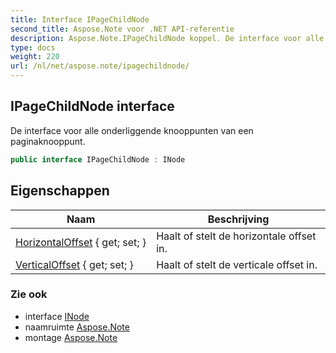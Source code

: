 ```yaml
---
title: Interface IPageChildNode
second_title: Aspose.Note voor .NET API-referentie
description: Aspose.Note.IPageChildNode koppel. De interface voor alle onderliggende knooppunten van een paginaknooppunt.
type: docs
weight: 220
url: /nl/net/aspose.note/ipagechildnode/
---
```

## IPageChildNode interface

De interface voor alle onderliggende knooppunten van een paginaknooppunt.

```csharp
public interface IPageChildNode : INode
```

## Eigenschappen

| Naam | Beschrijving |
| --- | --- |
| [HorizontalOffset](../../aspose.note/ipagechildnode/horizontaloffset/) { get; set; } | Haalt of stelt de horizontale offset in. |
| [VerticalOffset](../../aspose.note/ipagechildnode/verticaloffset/) { get; set; } | Haalt of stelt de verticale offset in. |

### Zie ook

* interface [INode](../inode/)
* naamruimte [Aspose.Note](../../aspose.note/)
* montage [Aspose.Note](../../)


